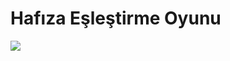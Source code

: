 # Hafıza Eşleştirme Oyunu

[![](http://img.youtube.com/vi/dQjb8yx4WTE/0.jpg)](http://www.youtube.com/watch?v=dQjb8yx4WTE)
